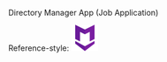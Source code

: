 Directory Manager App (Job Application)


Reference-style: 
![alt text][logo]

[logo]: https://github.com/adam-p/markdown-here/raw/master/src/common/images/icon48.png